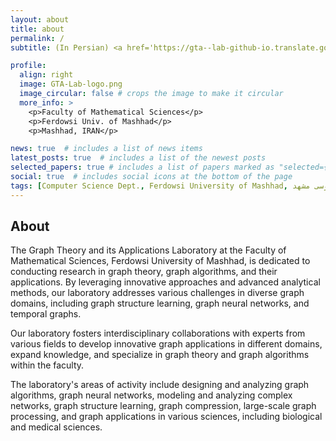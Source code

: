 ```yaml
---
layout: about
title: about
permalink: /
subtitle: (In Persian) <a href='https://gta--lab-github-io.translate.goog/?_x_tr_sl=en&_x_tr_tl=fa&_x_tr_hl=en&_x_tr_pto=wapp'>آزمایشگاه نظریه گراف و کاربردهای آن</a>

profile:
  align: right
  image: GTA-Lab-logo.png
  image_circular: false # crops the image to make it circular
  more_info: >
    <p>Faculty of Mathematical Sciences</p>
    <p>Ferdowsi Univ. of Mashhad</p>
    <p>Mashhad, IRAN</p>

news: true  # includes a list of news items
latest_posts: true  # includes a list of the newest posts
selected_papers: true # includes a list of papers marked as "selected={true}"
social: true  # includes social icons at the bottom of the page
tags: [Computer Science Dept., Ferdowsi University of Mashhad, علوم کامپیوتر دانشگاه فردوسی مشهد]
---
```



## About

The Graph Theory and its Applications Laboratory at the Faculty of Mathematical Sciences, Ferdowsi University of Mashhad, is dedicated to conducting research in graph theory, graph algorithms, and their applications. By leveraging innovative approaches and advanced analytical methods, our laboratory addresses various challenges in diverse graph domains, including graph structure learning, graph neural networks, and temporal graphs.

Our laboratory fosters interdisciplinary collaborations with experts from various fields to develop innovative graph applications in different domains, expand knowledge, and specialize in graph theory and graph algorithms within the faculty.

The laboratory's areas of activity include designing and analyzing graph algorithms, graph neural networks, modeling and analyzing complex networks, graph structure learning, graph compression, large-scale graph processing, and graph applications in various sciences, including biological and medical sciences.

<!-- ### Lab Objectives

-----------------

#### 1. Scientific and Research Advancements

* Knowledge Development: Establishing and expanding research teams with a focus on graph theory.
* Publishing High-Quality Research: Producing high-quality papers and publishing them in international journals and conferences.

#### 2. Addressing Local and National Needs

* Practical Graph Analysis and Processing: Developing powerful tools and algorithms for graph analysis and processing, such as graph analysis in bike-sharing systems, urban traffic graphs, recommendation systems, and other applications.
* Intelligent Services: Creating and improving intelligent services, such as traffic prediction and bike demand forecasting.

#### 3. Human Resource Development

* Training Experts: Educating and training experts in graph algorithms.
* Enhancing Researchers' Skills: Organizing workshops and training courses to increase researchers' and students' knowledge and skills.

#### 4. Technological Innovation and Development

* Innovating Products and Services: Developing innovative products and services in the graph domain.
* Technology Pioneering: Staying at the forefront of new graph technologies.

#### 5. Scientific and Industrial Collaborations

* International Collaborations: Establishing scientific collaborations with international universities and research institutions.
* Industrial Partnerships: Collaborating with industries and organizations to apply research findings and secure funding.

#### 6. Commercializing Research Outcomes

* Developing Commercial Products: Commercializing research results and producing practical products for the market.
* Creating Job Opportunities: Generating new job opportunities for graduates and researchers. -->
